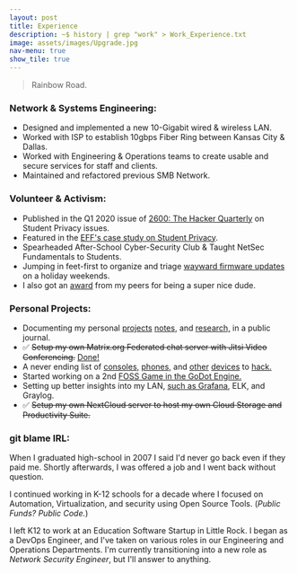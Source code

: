 ```yaml
---
layout: post
title: Experience
description: ~$ history | grep "work" > Work_Experience.txt
image: assets/images/Upgrade.jpg
nav-menu: true
show_tile: true
---
```

> Rainbow Road.

### Network & Systems Engineering:

* Designed and implemented a new 10-Gigabit wired & wireless LAN.
* Worked with ISP to establish 10gbps Fiber Ring between Kansas City & Dallas.
* Worked with Engineering & Operations teams to create usable and secure services for staff and clients.
* Maintained and refactored previous SMB Network.

### Volunteer & Activism:

* Published in the Q1 2020 issue of [2600: The Hacker Quarterly](https://store.2600.com/products/winter-2019-2020) on Student Privacy issues.
* Featured in the [EFF's case study on Student Privacy](https://www.eff.org/deeplinks/2017/03/privacy-practice-not-just-policy-system-administrator-advocating-student-privacy).
* Spearheaded After-School Cyber-Security Club & Taught NetSec Fundamentals to Students.
* Jumping in feet-first to organize and triage [wayward firmware updates](https://github.com/system76/firmware-open/issues/98) on a holiday weekends.
* I also got an [award](https://www.instagram.com/p/B27RWEcA7il/) from my peers for being a super nice dude.

### Personal Projects:

* Documenting my personal [projects](https://text.mainframe.computer/2020/07/23/This-Machine.html) [notes,](https://text.mainframe.computer/2020/08/14/encryption-101.html) and [research,](https://text.mainframe.computer/2020/10/05/Securi-tea-01.html) in a public journal.
* ✅️ ~~Setup my own Matrix.org Federated chat server with Jitsi Video Conferencing.~~ [Done!](https://element.mainframe.computer/#/welcome)
* A never ending list of [consoles,](https://mastodon.social/@matrix8967/105506010036233503) [phones,](https://mastodon.social/@matrix8967/105506005559605437) and [other](https://mastodon.social/@matrix8967/104379093685416474) [devices](https://mastodon.social/@matrix8967/104990241961700874) to [hack.](https://mastodon.social/@matrix8967/103377713638351769)
* Started working on a 2nd [FOSS Game in the GoDot Engine.](https://mastodon.social/@matrix8967/103746307861989982)
* Setting up better insights into my LAN, [such as Grafana](https://mastodon.social/@matrix8967/103640872967140961), ELK, and Graylog.
* ✅️ ~~Setup my own NextCloud server to host my own Cloud Storage and Productivity Suite.~~

### git blame IRL:

When I graduated high-school in 2007 I said I'd never go back even if they paid me. Shortly afterwards, I was offered a job and I went back without question.

I continued working in K-12 schools for a decade where I focused on Automation, Virtualization, and security using Open Source Tools. (_Public Funds? Public Code._)

I left K12 to work at an Education Software Startup in Little Rock. I began as a DevOps Engineer, and I've taken on various roles in our Engineering and Operations Departments. I'm currently transitioning into a new role as _Network Security Engineer_, but I'll answer to anything.
